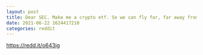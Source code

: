```yaml
--- 
layout: post 
title: Dear SEC. Make me a crypto etf. So we can fly far, far away from here. Dear SEC. Make me a crypto etf. So we can fly far, far away from here. Dear SEC. Make me a crypto etf. So we can fly far, far away from here. 
date: 2021-06-22 1624417210 
categories: reddit 
--- 
```

https://redd.it/o643ig